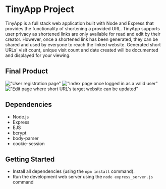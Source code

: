# TinyApp Project

TinyApp is a full stack web application built with Node and Express that provides the functionality of shortening a provided URL. TinyApp supports user privacy as shortened links are only available for read and edit by their creator. However, once a shortened link has been generated, they can be shared and used by everyone to reach the linked website. Generated short URLs' visit count, unique visit count and date created will be documented and displayed for your viewing.

## Final Product

!["User registration page"](https://github.com/subclinical/tiny-app/blob/master/docs/register-page.png?raw=true)
!["Index page once logged in as a valid user"](https://github.com/subclinical/tiny-app/blob/master/docs/urls-page.png?raw=true)
!["Edit page where short URL's target website can be updated"](https://github.com/subclinical/tiny-app/blob/master/docs/show-page.png?raw=true)

## Dependencies

- Node.js
- Express
- EJS
- bcrypt
- body-parser
- cookie-session

## Getting Started

- Install all dependencies (using the `npm install` command).
- Run the development web server using the `node express_server.js` command
